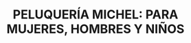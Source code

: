 ---
title: "PELUQUERÍA MICHEL: PARA MUJERES, HOMBRES Y NIÑOS"
url: /popayan/peluqueria-michel-para-mujeres-hombres-y-ninos/
shop: Friseur
---